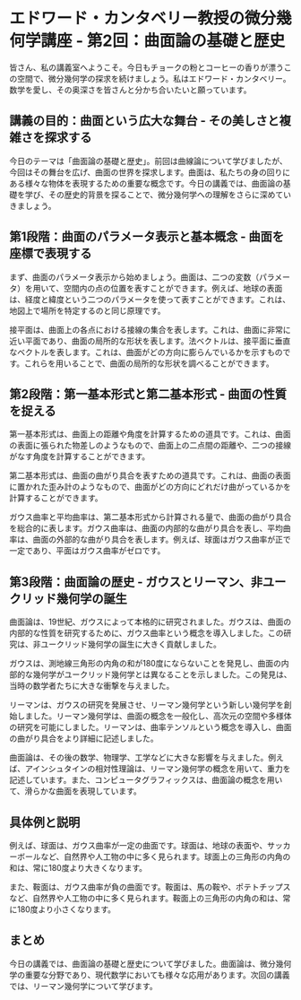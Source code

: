 # エドワード・カンタベリー教授の微分幾何学講座 - 第2回：曲面論の基礎と歴史

皆さん、私の講義室へようこそ。今日もチョークの粉とコーヒーの香りが漂うこの空間で、微分幾何学の探求を続けましょう。私はエドワード・カンタベリー。数学を愛し、その奥深さを皆さんと分かち合いたいと願っています。

## 講義の目的：曲面という広大な舞台 - その美しさと複雑さを探求する

今日のテーマは「曲面論の基礎と歴史」。前回は曲線論について学びましたが、今回はその舞台を広げ、曲面の世界を探求します。曲面は、私たちの身の回りにある様々な物体を表現するための重要な概念です。今日の講義では、曲面論の基礎を学び、その歴史的背景を探ることで、微分幾何学への理解をさらに深めていきましょう。

## 第1段階：曲面のパラメータ表示と基本概念 - 曲面を座標で表現する

まず、曲面のパラメータ表示から始めましょう。曲面は、二つの変数（パラメータ）を用いて、空間内の点の位置を表すことができます。例えば、地球の表面は、経度と緯度という二つのパラメータを使って表すことができます。これは、地図上で場所を特定するのと同じ原理です。

接平面は、曲面上の各点における接線の集合を表します。これは、曲面に非常に近い平面であり、曲面の局所的な形状を表します。法ベクトルは、接平面に垂直なベクトルを表します。これは、曲面がどの方向に膨らんでいるかを示すものです。これらを用いることで、曲面の局所的な形状を調べることができます。

## 第2段階：第一基本形式と第二基本形式 - 曲面の性質を捉える

第一基本形式は、曲面上の距離や角度を計算するための道具です。これは、曲面の表面に張られた物差しのようなもので、曲面上の二点間の距離や、二つの接線がなす角度を計算することができます。

第二基本形式は、曲面の曲がり具合を表すための道具です。これは、曲面の表面に置かれた歪み計のようなもので、曲面がどの方向にどれだけ曲がっているかを計算することができます。

ガウス曲率と平均曲率は、第二基本形式から計算される量で、曲面の曲がり具合を総合的に表します。ガウス曲率は、曲面の内部的な曲がり具合を表し、平均曲率は、曲面の外部的な曲がり具合を表します。例えば、球面はガウス曲率が正で一定であり、平面はガウス曲率がゼロです。

## 第3段階：曲面論の歴史 - ガウスとリーマン、非ユークリッド幾何学の誕生

曲面論は、19世紀、ガウスによって本格的に研究されました。ガウスは、曲面の内部的な性質を研究するために、ガウス曲率という概念を導入しました。この研究は、非ユークリッド幾何学の誕生に大きく貢献しました。

ガウスは、測地線三角形の内角の和が180度にならないことを発見し、曲面の内部的な幾何学がユークリッド幾何学とは異なることを示しました。この発見は、当時の数学者たちに大きな衝撃を与えました。

リーマンは、ガウスの研究を発展させ、リーマン幾何学という新しい幾何学を創始しました。リーマン幾何学は、曲面の概念を一般化し、高次元の空間や多様体の研究を可能にしました。リーマンは、曲率テンソルという概念を導入し、曲面の曲がり具合をより詳細に記述しました。

曲面論は、その後の数学、物理学、工学などに大きな影響を与えました。例えば、アインシュタインの相対性理論は、リーマン幾何学の概念を用いて、重力を記述しています。また、コンピュータグラフィックスは、曲面論の概念を用いて、滑らかな曲面を表現しています。

## 具体例と説明

例えば、球面は、ガウス曲率が一定の曲面です。球面は、地球の表面や、サッカーボールなど、自然界や人工物の中に多く見られます。球面上の三角形の内角の和は、常に180度より大きくなります。

また、鞍面は、ガウス曲率が負の曲面です。鞍面は、馬の鞍や、ポテトチップスなど、自然界や人工物の中に多く見られます。鞍面上の三角形の内角の和は、常に180度より小さくなります。

## まとめ

今日の講義では、曲面論の基礎と歴史について学びました。曲面論は、微分幾何学の重要な分野であり、現代数学においても様々な応用があります。次回の講義では、リーマン幾何学について学びます。
